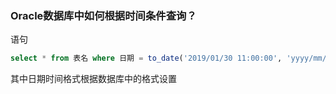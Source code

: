 ### Oracle数据库中如何根据时间条件查询？
语句

```sql
select * from 表名 where 日期 = to_date('2019/01/30 11:00:00', 'yyyy/mm/dd hh:mi:ss')
```

其中日期时间格式根据数据库中的格式设置
